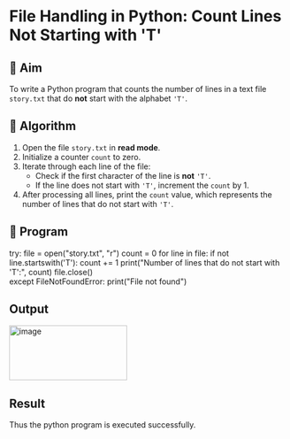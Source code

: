 # File Handling in Python: Count Lines Not Starting with 'T'

## 🎯 Aim
To write a Python program that counts the number of lines in a text file `story.txt` that do **not** start with the alphabet `'T'`.

## 🧠 Algorithm
1. Open the file `story.txt` in **read mode**.
2. Initialize a counter `count` to zero.
3. Iterate through each line of the file:
   - Check if the first character of the line is **not** `'T'`.
   - If the line does not start with `'T'`, increment the `count` by 1.
4. After processing all lines, print the `count` value, which represents the number of lines that do not start with `'T'`.

## 🧾 Program
try:
    file = open("story.txt", "r")
    count = 0
    for line in file:
        if not line.startswith('T'):
            count += 1
    print("Number of lines that do not start with 'T':", count)
    file.close()  
except FileNotFoundError:
    print("File not found")

## Output
<img width="213" height="99" alt="image" src="https://github.com/user-attachments/assets/270a1ea8-2c74-4afd-8f43-b027505986d2" />

## Result
Thus the python program is executed successfully.
